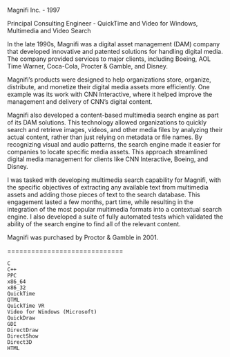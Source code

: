 Magnifi Inc. - 1997

Principal Consulting Engineer - QuickTime and Video for Windows, Multimedia and Video Search

In the late 1990s, Magnifi was a digital asset management (DAM) company that developed innovative and patented solutions for handling digital media. The company provided services to major clients, including Boeing, AOL Time Warner, Coca-Cola, Procter & Gamble, and Disney.

Magnifi’s products were designed to help organizations store, organize, distribute, and monetize their digital media assets more efficiently. One example was its work with CNN Interactive, where it helped improve the management and delivery of CNN’s digital content.

Magnifi also developed a content-based multimedia search engine as part of its DAM solutions. This technology allowed organizations to quickly search and retrieve images, videos, and other media files by analyzing their actual content, rather than just relying on metadata or file names. By recognizing visual and audio patterns, the search engine made it easier for companies to locate specific media assets. This approach streamlined digital media management for clients like
CNN Interactive, Boeing, and Disney.

I was tasked with developing multimedia search capability for Magnifi, with the specific objectives of
extracting any available text from multimedia assets and adding those pieces of text to the
search database.  This engagement lasted a few months, part time, while resulting in the integration of the
most popular multimedia formats into a contextual search engine.  I also developed a suite of fully
automated tests which validated the ability of the search engine to find all of the relevant content.

Magnifi was purchased by Proctor & Gamble in 2001.

=============================
```
C
C++
PPC
x86_64
x86_32
QuickTime
QTML
QuickTime VR
Video for Windows (Microsoft)
QuickDraw
GDI
DirectDraw
DirectShow
Direct3D
HTML
```
